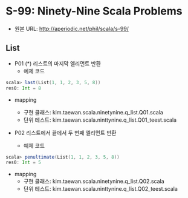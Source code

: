 # S-99: Ninety-Nine Scala Problems

- 원본 URL: http://aperiodic.net/phil/scala/s-99/

## List

- P01 (*) 리스트의 마지막 엘리먼트 반환
  - 예제 코드
```scala
scala> last(List(1, 1, 2, 3, 5, 8))
res0: Int = 8
```
  - mapping
    - 구현 클래스: kim.taewan.scala.ninetynine.q_list.Q01.scala
    - 단위 테스트: kim.taewan.scala.ninttynine.q_list.Q01_teest.scala


- P02 리스트에서 끝에서 두 번째 엘리먼트 반환
  - 예제 코드
```scala
scala> penultimate(List(1, 1, 2, 3, 5, 8))
res0: Int = 5
```
  - mapping
    - 구현 클래스: kim.taewan.scala.ninetynine.q_list.Q02.scala
    - 단위 테스트: kim.taewan.scala.ninttynine.q_list.Q02_teest.scala
